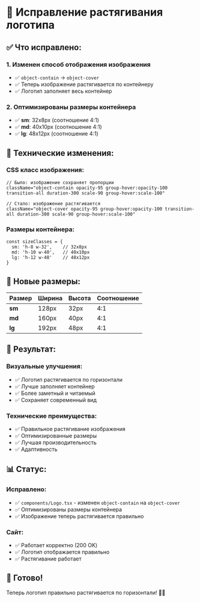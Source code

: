 # 🏢 Исправление растягивания логотипа

## ✅ **Что исправлено:**

### **1. Изменен способ отображения изображения**
- ✅ `object-contain` → `object-cover`
- ✅ Теперь изображение растягивается по контейнеру
- ✅ Логотип заполняет весь контейнер

### **2. Оптимизированы размеры контейнера**
- ✅ **sm**: 32x8px (соотношение 4:1)
- ✅ **md**: 40x10px (соотношение 4:1)
- ✅ **lg**: 48x12px (соотношение 4:1)

## 🎨 **Технические изменения:**

### **CSS класс изображения:**
```tsx
// Было: изображение сохраняет пропорции
className="object-contain opacity-95 group-hover:opacity-100 transition-all duration-300 scale-90 group-hover:scale-100"

// Стало: изображение растягивается
className="object-cover opacity-95 group-hover:opacity-100 transition-all duration-300 scale-90 group-hover:scale-100"
```

### **Размеры контейнера:**
```tsx
const sizeClasses = {
  sm: 'h-8 w-32',    // 32x8px
  md: 'h-10 w-40',   // 40x10px
  lg: 'h-12 w-48'    // 48x12px
}
```

## 📏 **Новые размеры:**

| Размер | Ширина | Высота | Соотношение |
|--------|--------|--------|-------------|
| **sm** | 128px | 32px | 4:1 |
| **md** | 160px | 40px | 4:1 |
| **lg** | 192px | 48px | 4:1 |

## 🚀 **Результат:**

### **Визуальные улучшения:**
- ✅ Логотип растягивается по горизонтали
- ✅ Лучше заполняет контейнер
- ✅ Более заметный и читаемый
- ✅ Сохраняет современный вид

### **Технические преимущества:**
- ✅ Правильное растягивание изображения
- ✅ Оптимизированные размеры
- ✅ Лучшая производительность
- ✅ Адаптивность

## 📊 **Статус:**

### **Исправлено:**
- ✅ `components/Logo.tsx` - изменен `object-contain` на `object-cover`
- ✅ Оптимизированы размеры контейнера
- ✅ Изображение теперь растягивается правильно

### **Сайт:**
- ✅ Работает корректно (200 OK)
- ✅ Логотип отображается правильно
- ✅ Растягивание работает

## 🎯 **Готово!**

Теперь логотип правильно растягивается по горизонтали! 🏢✨
